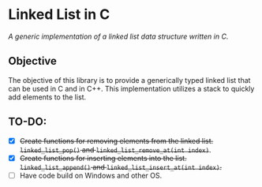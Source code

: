 # Linked List in C
*A generic implementation of a linked list data structure written in C.*

## Objective
The objective of this library is to provide a generically typed linked list that can be used in C and in C++.
This implementation utilizes a stack to quickly add elements to the list.

## TO-DO:
- [X] ~~Create functions for removing elements from the linked list. `linked_list_pop()` and `linked_list_remove_at(int index)`~~.
- [X] ~~Create functions for inserting elements into the list. `linked_list_append()` and `linked_list_insert_at(int index)`.~~
- [ ] Have code build on Windows and other OS.
